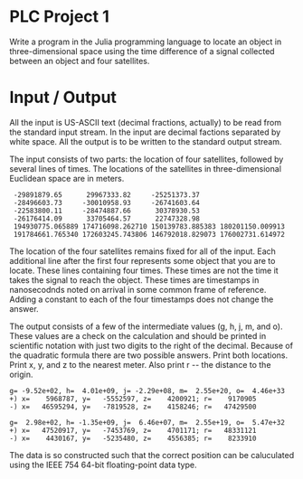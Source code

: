 # PLC Project 1
Write a program in the Julia programming language to locate an object in three-dimensional space using the time difference of a signal collected between an object and four satellites.

# Input / Output

All the input is US-ASCII text (decimal fractions, actually) to be read from the standard input stream. In the input are decimal factions separated by white space. All the output is to be written to the standard output stream.

The input consists of two parts: the location of four satellites, followed by several lines of times. The locations of the satellites in three-dimensional Euclidean space are in meters.

```
 -29891879.65      29967333.82     -25251373.37
 -28496603.73     -30010958.93     -26741603.64
 -22583800.11     -28474887.66      30378930.53
 -26176414.09      33705464.57      22747328.98
 194930775.065889 174716098.262710 150139783.885383 180201150.009913
 191784661.765340 172603245.743806 146792018.829073 176002731.614972
```

The location of the four satellites remains fixed for all of the input. Each additional line after the first four represents some object that you are to locate. These lines containing four times. These times are not the time it takes the signal to reach the object. These times are timestamps in nanosecodnds noted on arrival in some common frame of reference. Adding a constant to each of the four timestamps does not change the answer.

The output consists of a few of the intermediate values (g, h, j, m, and o). These values are a check on the calculation and should be printed in scientific notation with just two digits to the right of the decimal. Because of the quadratic formula there are two possible answers. Print both locations. Print x, y, and z to the nearest meter. Also print r -- the distance to the origin.

```
g= -9.52e+02, h=  4.01e+09, j= -2.29e+08, m=  2.55e+20, o=  4.46e+33
+) x=    5968787, y=   -5552597, z=    4200921; r=    9170905
-) x=   46595294, y=   -7819528, z=    4158246; r=   47429500

g=  2.98e+02, h= -1.35e+09, j=  6.46e+07, m=  2.55e+19, o=  5.47e+32
+) x=   47520917, y=   -7453769, z=    4701171; r=   48331121
-) x=    4430167, y=   -5235480, z=    4556385; r=    8233910
```

The data is so constructed such that the correct position can be caluculated using the IEEE 754 64-bit floating-point data type. 